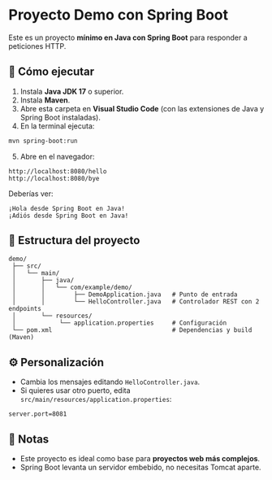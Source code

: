 # Proyecto Demo con Spring Boot

Este es un proyecto **mínimo en Java con Spring Boot** para responder a peticiones HTTP.

## 🚀 Cómo ejecutar

1. Instala **Java JDK 17** o superior.
2. Instala **Maven**.
3. Abre esta carpeta en **Visual Studio Code** (con las extensiones de Java y Spring Boot instaladas).
4. En la terminal ejecuta:

```bash
mvn spring-boot:run
```

5. Abre en el navegador:

```
http://localhost:8080/hello
http://localhost:8080/bye
```

Deberías ver:

```
¡Hola desde Spring Boot en Java!
¡Adiós desde Spring Boot en Java!
```

## 📂 Estructura del proyecto

```
demo/
 ├── src/
 │   └── main/
 │       ├── java/
 │       │   └── com/example/demo/
 │       │        ├── DemoApplication.java   # Punto de entrada
 │       │        └── HelloController.java   # Controlador REST con 2 endpoints
 │       └── resources/
 │            └── application.properties     # Configuración
 └── pom.xml                                 # Dependencias y build (Maven)
```

## ⚙️ Personalización

- Cambia los mensajes editando `HelloController.java`.
- Si quieres usar otro puerto, edita `src/main/resources/application.properties`:

```properties
server.port=8081
```

## 📌 Notas

- Este proyecto es ideal como base para **proyectos web más complejos**.
- Spring Boot levanta un servidor embebido, no necesitas Tomcat aparte.
